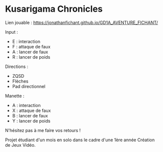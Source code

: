 # Kusarigama Chronicles

Lien jouable : https://jonathanfichant.github.io/GD1A_AVENTURE_FICHANT/

Input : 
- E : interaction
- F : attaque de faux
- A : lancer de faux
- R : lancer de poids

Directions : 
- ZQSD
- Flèches
- Pad directionnel


Manette : 
- A : interaction
- X : attaque de faux
- B : lancer de faux
- Y : lancer de poids

N'hésitez pas à me faire vos retours !



Projet étudiant d'un mois en solo dans le cadre d'une 1ère année Création de Jeux Vidéo.
